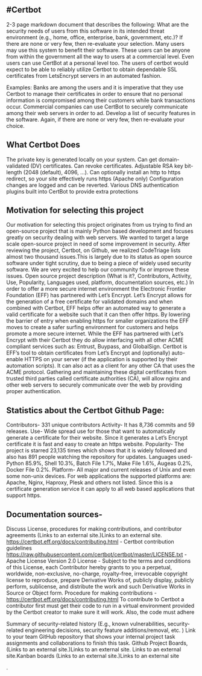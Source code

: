 #Certbot
-----
2-3 page markdown document that describes the following:
What are the security needs of users from this software in its intended threat environment (e.g., home, office, enterprise, bank, government, etc.)? If there are none or very few, then re-evaluate your selection.
Many users may use this system to benefit their software. These users can be anyone from within the government all the way to users at a commercial level. Even users can use CertBot at a personal level too. 
The users of certbot would expect to be able to reliably utilize Certbot to obtain dependable SSL certificates from LetsEncrypt servers in an automated fashion. 

Examples: 
Banks are among the users and  it is imperative that they use Certbot to manage their certificates in order to ensure that no personal information is compromised among their customers while bank transactions occur. 
Commercial companies can use CertBot to securely communicate among their web servers in order to ad. 
Develop a list of security features in the software. Again, if there are none or very few, then re-evaluate your choice.
## What Certbot Does 
The private key is generated locally on your system.
Can get domain-validated (DV) certificates.
Can revoke certificates.
Adjustable RSA key bit-length (2048 (default), 4096, ...).
Can optionally install an http to https redirect, so your site effectively runs https (Apache         only)
Configuration changes are logged and can be reverted.
Various DNS authentication plugins built into CertBot to provide extra protections

## Motivation for selecting this project
Our motivation for selecting this project originates from us trying to find an open-source project that is mainly Python based development and focuses greatly on security dealing with web servers. We wanted to target a large scale open-source project in need of some improvement in security. After reviewing the project, Certbot, on Github, we realized CodeTriage lists almost two thousand issues.This is largely due to its status as open source software under tight scrutiny, due to being a piece of widely used security software. We are very excited to help our community fix or improve these issues. 
Open source project description (What is it?, Contributors, Activity, Use, Popularity, Languages used, platform, documentation sources, etc.)
In order to offer a more secure internet environment the Electronic Frontier Foundation (EFF) has partnered with Let’s Encrypt.  Let’s Encrypt allows for the generation of a free certificate for validated domains and when combined with Certbot, EFF helps offer an automated way to generate a valid certificate for a website such that it can then offer https.  By lowering the barrier of entry when enabling https for smaller organizations the EFF moves to create a safer surfing environment for customers and helps promote a more secure internet.  While the EFF has partnered with Let’s Encrypt with their Certbot they do allow interfacing with all other ACME compliant services such as: Entrust, Buypass, and GlobalSign.
Certbot is EFF’s tool to obtain certificates from Let’s Encrypt and (optionally) auto-enable HTTPS on your server (if the application is supported by their automation scripts). It can also act as a client for any other CA that uses the ACME protocol. Gathering and maintaining these digital certificates from trusted third parties called certificate authorities (CA), will allow nginx and other web servers to securely communicate over the web by providing proper authentication.

## Statistics about the Certbot Github Page:
Contributors- 331 unique contributors
Activity- It has 8,736 commits and 59 releases.
Use- Wide spread use for those that want to automatically generate a certificate for their website.  Since it generates a Let’s Encrypt certificate it is fast and easy to create an https website.
Popularity- The project is starred 23,135 times which shows that it is widely followed and also has 891 people watching the repository for updates.
Languages used- Python 85.9%, Shell 10.3%, Batch File 1.7%, Make File 1.6%, Augeas 0.2%, Docker File 0.2%.
Platform- All major and current releases of Unix and even some non-unix devices.  For web applications the supported platforms are: Apache, Nginx, Haproxy, Plesk and others not listed.  Since this is a certificate generation service it can apply to all web based applications that support https.

## Documentation sources-

Discuss License, procedures for making contributions, and contributor agreements (Links to an external site.)Links to an external site.
https://certbot.eff.org/docs/contributing.html - Certbot contribution guidelines
https://raw.githubusercontent.com/certbot/certbot/master/LICENSE.txt - Apache License Version 2.0
License -  Subject to the terms and conditions of this License, each Contributor hereby grants to you a perpetual, worldwide, non-exclusive, no-charge, royalty-free, irrevocable copyright license to reproduce, prepare Derivative Works of, publicly display, publicly perform, sublicense, and distribute the work and such Derivative Works in Source or Object form.
Procedure for making contributions - https://certbot.eff.org/docs/contributing.html To contribute to Certbot a contributor first must get their code to run in a virtual environment provided by the Certbot creator to make sure it will work. Also, the code must adhere 





Summary of security-related history (E.g., known vulnerabilities, security-related engineering decisions, security feature additions/removal, etc. )
Link to your team GitHub repository that shows your internal project task assignments and collaborations to finish this task.
Github Project Boards,  (Links to an external site.)Links to an external site.
Links to an external site.Kanban boards (Links to an external site.)Links to an external site


.
